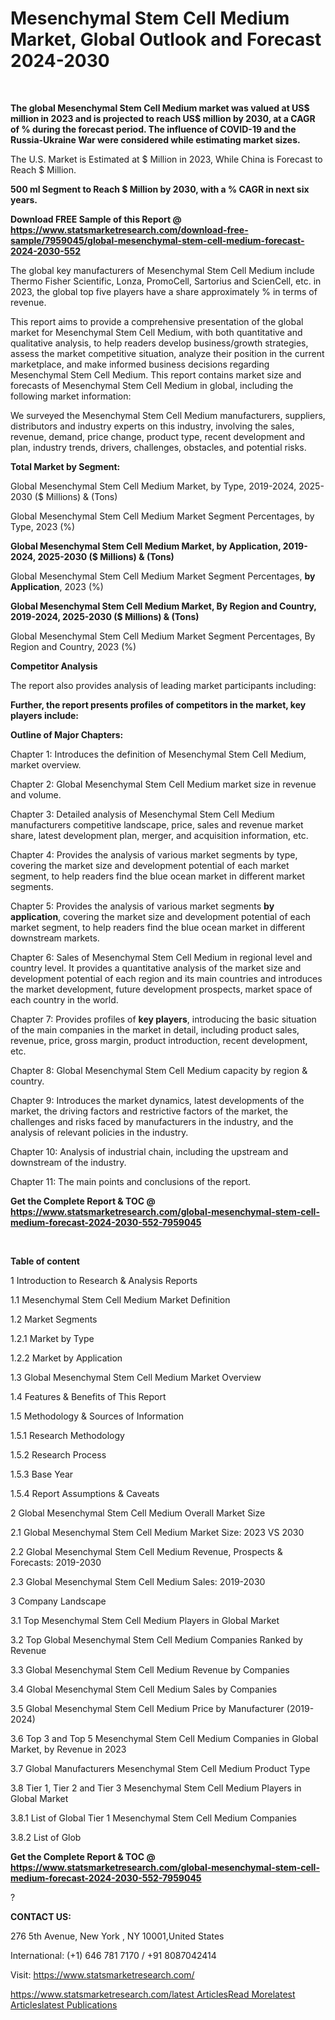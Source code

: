 <h1>Mesenchymal Stem Cell Medium Market, Global Outlook and Forecast 2024-2030</h1><br/><p><strong>The global Mesenchymal Stem Cell Medium market was valued at US$ million in 2023 and is projected to reach US$ million by 2030, at a <strong>CAGR</strong> of % during the forecast period. The influence of COVID-19 and the Russia-Ukraine War were considered while estimating market sizes.</strong></p>
 
 
 
 <p>The U.S. Market is Estimated at $ Million in 2023, While China is Forecast to Reach $ Million.</p>
 
 
 
 <p><strong>500 ml Segment to Reach $ Million by 2030, with a % <strong>CAGR</strong> in next six years.</strong></p>
 
 
 
 <p><strong>Download FREE Sample of this Report @ <a href="https://www.statsmarketresearch.com/download-free-sample/7959045/global-mesenchymal-stem-cell-medium-forecast-2024-2030-552">https://www.statsmarketresearch.com/download-free-sample/7959045/global-mesenchymal-stem-cell-medium-forecast-2024-2030-552</a></strong></p>
 
 
 
 <p>The global key manufacturers of Mesenchymal Stem Cell Medium include Thermo Fisher Scientific, Lonza, PromoCell, Sartorius and ScienCell, etc. in 2023, the global top five players have a share approximately % in terms of revenue.</p>
 
 
 
 <p>This report aims to provide a comprehensive presentation of the global market for Mesenchymal Stem Cell Medium, with both quantitative and qualitative analysis, to help readers develop business/growth strategies, assess the market competitive situation, analyze their position in the current marketplace, and make informed business decisions regarding Mesenchymal Stem Cell Medium. This report contains market size and forecasts of Mesenchymal Stem Cell Medium in global, including the following market information:</p>
 
 
 
 <p>We surveyed the Mesenchymal Stem Cell Medium manufacturers, suppliers, distributors and industry experts on this industry, involving the sales, revenue, demand, price change, product type, recent development and plan, industry trends, drivers, challenges, obstacles, and potential risks.</p>
 
 
 
 <p><strong>Total Market by Segment:</strong></p>
 
 
 
 <p>Global Mesenchymal Stem Cell Medium Market, by Type, 2019-2024, 2025-2030 ($ Millions) & (Tons)</p>
 
 
 
 <p>Global Mesenchymal Stem Cell Medium Market Segment Percentages, by Type, 2023 (%)</p>
 
 
 
 <p><strong>Global Mesenchymal Stem Cell Medium Market, <strong>by Application</strong>, 2019-2024, 2025-2030 ($ Millions) & (Tons)</strong></p>
 
 
 
 <p>Global Mesenchymal Stem Cell Medium Market Segment Percentages, <strong>by Application</strong>, 2023 (%)</p>
 
 
 
 <p><strong>Global Mesenchymal Stem Cell Medium Market, By Region and Country, 2019-2024, 2025-2030 ($ Millions) & (Tons)</strong></p>
 
 
 
 <p>Global Mesenchymal Stem Cell Medium Market Segment Percentages, By Region and Country, 2023 (%)</p>
 
 
 
 <p><strong>Competitor Analysis</strong></p>
 
 
 
 <p>The report also provides analysis of leading market participants including:</p>
 
 
 
 <p><strong>Further, the report presents profiles of competitors in the market, <strong>key players</strong> include:</strong></p>
 
 
 
 <p><strong>Outline of Major Chapters:</strong></p>
 
 
 
 <p>Chapter 1: Introduces the definition of Mesenchymal Stem Cell Medium, market overview.</p>
 
 
 
 <p>Chapter 2: Global Mesenchymal Stem Cell Medium market size in revenue and volume.</p>
 
 
 
 <p>Chapter 3: Detailed analysis of Mesenchymal Stem Cell Medium manufacturers competitive landscape, price, sales and revenue market share, latest development plan, merger, and acquisition information, etc.</p>
 
 
 
 <p>Chapter 4: Provides the analysis of various market segments by type, covering the market size and development potential of each market segment, to help readers find the blue ocean market in different market segments.</p>
 
 
 
 <p>Chapter 5: Provides the analysis of various market segments <strong>by application</strong>, covering the market size and development potential of each market segment, to help readers find the blue ocean market in different downstream markets.</p>
 
 
 
 <p>Chapter 6: Sales of Mesenchymal Stem Cell Medium in regional level and country level. It provides a quantitative analysis of the market size and development potential of each region and its main countries and introduces the market development, future development prospects, market space of each country in the world.</p>
 
 
 
 <p>Chapter 7: Provides profiles of <strong>key players</strong>, introducing the basic situation of the main companies in the market in detail, including product sales, revenue, price, gross margin, product introduction, recent development, etc.</p>
 
 
 
 <p>Chapter 8: Global Mesenchymal Stem Cell Medium capacity by region & country.</p>
 
 
 
 <p>Chapter 9: Introduces the market dynamics, latest developments of the market, the driving factors and restrictive factors of the market, the challenges and risks faced by manufacturers in the industry, and the analysis of relevant policies in the industry.</p>
 
 
 
 <p>Chapter 10: Analysis of industrial chain, including the upstream and downstream of the industry.</p>
 
 
 
 <p>Chapter 11: The main points and conclusions of the report.</p>
 
 
 
 <div><b>Get the Complete Report & TOC @ <a href="https://www.statsmarketresearch.com/global-mesenchymal-stem-cell-medium-forecast-2024-2030-552-7959045">https://www.statsmarketresearch.com/global-mesenchymal-stem-cell-medium-forecast-2024-2030-552-7959045</a></b></div>
 
 
 
 <p><br />
 
 <b>Table of content</b></p>
 
 
 
 <p>1 Introduction to Research & Analysis Reports<br />
 
 1.1 Mesenchymal Stem Cell Medium Market Definition<br />
 
 1.2 Market Segments<br />
 
 1.2.1 Market by Type<br />
 
 1.2.2 Market by Application<br />
 
 1.3 Global Mesenchymal Stem Cell Medium Market Overview<br />
 
 1.4 Features & Benefits of This Report<br />
 
 1.5 Methodology & Sources of Information<br />
 
 1.5.1 Research Methodology<br />
 
 1.5.2 Research Process<br />
 
 1.5.3 Base Year<br />
 
 1.5.4 Report Assumptions & Caveats<br />
 
 2 Global Mesenchymal Stem Cell Medium Overall Market Size<br />
 
 2.1 Global Mesenchymal Stem Cell Medium Market Size: 2023 VS 2030<br />
 
 2.2 Global Mesenchymal Stem Cell Medium Revenue, Prospects & Forecasts: 2019-2030<br />
 
 2.3 Global Mesenchymal Stem Cell Medium Sales: 2019-2030<br />
 
 3 Company Landscape<br />
 
 3.1 Top Mesenchymal Stem Cell Medium Players in Global Market<br />
 
 3.2 Top Global Mesenchymal Stem Cell Medium Companies Ranked by Revenue<br />
 
 3.3 Global Mesenchymal Stem Cell Medium Revenue by Companies<br />
 
 3.4 Global Mesenchymal Stem Cell Medium Sales by Companies<br />
 
 3.5 Global Mesenchymal Stem Cell Medium Price by Manufacturer (2019-2024)<br />
 
 3.6 Top 3 and Top 5 Mesenchymal Stem Cell Medium Companies in Global Market, by Revenue in 2023<br />
 
 3.7 Global Manufacturers Mesenchymal Stem Cell Medium Product Type<br />
 
 3.8 Tier 1, Tier 2 and Tier 3 Mesenchymal Stem Cell Medium Players in Global Market<br />
 
 3.8.1 List of Global Tier 1 Mesenchymal Stem Cell Medium Companies<br />
 
 3.8.2 List of Glob</p>
 
 
 
 <div><b>Get the Complete Report & TOC @ <a href="https://www.statsmarketresearch.com/global-mesenchymal-stem-cell-medium-forecast-2024-2030-552-7959045">https://www.statsmarketresearch.com/global-mesenchymal-stem-cell-medium-forecast-2024-2030-552-7959045</a></b></div>
 
 
 
 <p>? </p>
 
 
 
 <p><b>CONTACT US:</b><br />
 
 276 5th Avenue, New York , NY 10001,United States<br />
 
 International: (+1) 646 781 7170 / +91 8087042414<br />
 
 Visit: <a href="https://www.statsmarketresearch.com/">https://www.statsmarketresearch.com/</a><br />
 
 <a href="https://gyeongbokgung.com">https://www.statsmarketresearch.com/</a><a href="https://hallyeomaritime.com">latest Articles</a><a href="https://jingwansa.com">Read More</a><a href="https://nguoiviet.jp/">latest Articles</a><a href="https://www.intelmarketresearch.com/">latest Publications</a></p>